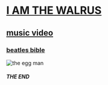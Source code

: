 # [I AM THE WALRUS](https://www.google.com/search?q=i+am+the+walrus&rlz=1C1GCEA_enMY964MY964&oq=i+am+the+wal&aqs=chrome.0.0i355i512j46i512j69i57j0i512l4j69i60.2935j0j7&sourceid=chrome&ie=UTF-8)
## [music video](https://www.youtube.com/watch?v=TKuvJLTeJYY)
### [beatles bible](https://www.beatlesbible.com/songs/i-am-the-walrus/)
![the egg man](https://encrypted-tbn0.gstatic.com/images?q=tbn:ANd9GcSoOJDFeOZhbjXqftxKEdLy2JV6VcUN4wiAJA&usqp=CAU)
##### THE END
